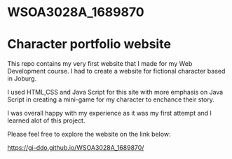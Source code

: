 # WSOA3028A_1689870

# Character portfolio  website

This repo contains my very first website that I made for my Web Development course.
I had to create a website for fictional character based in Joburg.

I used HTML,CSS and Java Script for this site with more emphasis on Java Script in creating
a mini-game for my character to enchance their story.

I was overall happy with my experience as it was my first attempt and I learned alot of this project.

Please feel free to explore the website on the link below:

https://gi-ddo.github.io/WSOA3028A_1689870/
